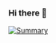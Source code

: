 ### Hi there 👋

<!--
**dariospace/dariospace** is a ✨ _special_ ✨ repository because its `README.md` (this file) appears on your GitHub profile.

Here are some ideas to get you started:

- 🔭 I’m currently working on ...
- 🌱 I’m currently learning ...
- 👯 I’m looking to collaborate on ...
- 🤔 I’m looking for help with ...
- 💬 Ask me about ...
- 📫 How to reach me: ...
- 😄 Pronouns: ...
- ⚡ Fun fact: ...
-->

[![Summary](https://github-readme-stats.vercel.app/api/top-langs/?username=dariospace&layout=compact)](https://github.com/dariospace/dariospace)
